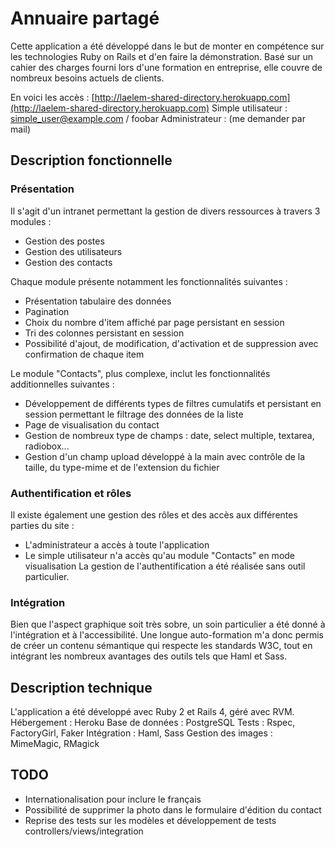 # Annuaire partagé

Cette application a été développé dans le but de monter en compétence sur les technologies Ruby on Rails et d'en faire la démonstration. Basé sur un cahier des charges fourni lors d'une formation en entreprise, elle couvre de nombreux besoins actuels de clients.

En voici les accès :
[http://laelem-shared-directory.herokuapp.com](http://laelem-shared-directory.herokuapp.com)
Simple utilisateur : simple_user@example.com / foobar
Administrateur : (me demander par mail)


## Description fonctionnelle

### Présentation

Il s'agit d'un intranet permettant la gestion de divers ressources à travers 3 modules :
* Gestion des postes
* Gestion des utilisateurs
* Gestion des contacts

Chaque module présente notamment les fonctionnalités suivantes :
* Présentation tabulaire des données
* Pagination
* Choix du nombre d'item affiché par page persistant en session
* Tri des colonnes persistant en session
* Possibilité d'ajout, de modification, d'activation et de suppression avec confirmation de chaque item

Le module "Contacts", plus complexe, inclut les fonctionnalités additionnelles suivantes :
* Développement de différents types de filtres cumulatifs et persistant en session permettant le filtrage des données de la liste
* Page de visualisation du contact
* Gestion de nombreux type de champs : date, select multiple, textarea, radiobox...
* Gestion d'un champ upload développé à la main avec contrôle de la taille, du type-mime et de l'extension du fichier

### Authentification et rôles

Il existe également une gestion des rôles et des accès aux différentes parties du site :
* L'administrateur a accès à toute l'application
* Le simple utilisateur n'a accès qu'au module "Contacts" en mode visualisation
La gestion de l'authentification a été réalisée sans outil particulier.

### Intégration

Bien que l'aspect graphique soit très sobre, un soin particulier a été donné à l'intégration et à l'accessibilité. Une longue auto-formation m'a donc permis de créer un contenu sémantique qui respecte les standards W3C, tout en intégrant les nombreux avantages des outils tels que Haml et Sass.


## Description technique

L'application a été développé avec Ruby 2 et Rails 4, géré avec RVM.
Hébergement : Heroku
Base de données : PostgreSQL
Tests : Rspec, FactoryGirl, Faker
Intégration : Haml, Sass
Gestion des images : MimeMagic, RMagick


## TODO

* Internationalisation pour inclure le français
* Possibilité de supprimer la photo dans le formulaire d'édition du contact
* Reprise des tests sur les modèles et développement de tests controllers/views/integration